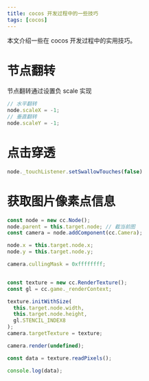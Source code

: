 ```yaml
---
title: cocos 开发过程中的一些技巧
tags: [cocos]
---
```


本文介绍一些在 cocos 开发过程中的实用技巧。

<!-- truncate -->

# 节点翻转

节点翻转通过设置负 scale 实现
```js
// 水平翻转
node.scaleX = -1;
// 垂直翻转
node.scaleY = -1;
```

# 点击穿透

```js
node._touchListener.setSwallowTouches(false)
```

# 获取图片像素点信息

```js
const node = new cc.Node();
node.parent = this.target.node; // 截当前图
const camera = node.addComponent(cc.Camera);

node.x = this.target.node.x;
node.y = this.target.node.y;

camera.cullingMask = 0xffffffff;


const texture = new cc.RenderTexture();
const gl = cc.game._renderContext;

texture.initWithSize(
  this.target.node.width,
  this.target.node.height,
  gl.STENCIL_INDEX8
);
camera.targetTexture = texture;

camera.render(undefined);

const data = texture.readPixels();

console.log(data);
```


